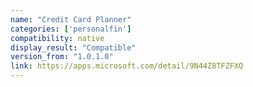 ```yaml
---
name: "Credit Card Planner"
categories: ['personalfin']
compatibility: native
display_result: "Compatible"
version_from: "1.0.1.0"
link: https://apps.microsoft.com/detail/9N44Z8TFZFXQ
---
```

